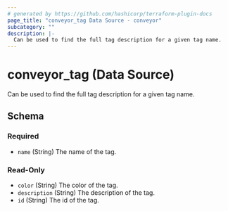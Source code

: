```yaml
---
# generated by https://github.com/hashicorp/terraform-plugin-docs
page_title: "conveyor_tag Data Source - conveyor"
subcategory: ""
description: |-
  Can be used to find the full tag description for a given tag name.
---
```


# conveyor_tag (Data Source)

Can be used to find the full tag description for a given tag name.



<!-- schema generated by tfplugindocs -->
## Schema

### Required

- `name` (String) The name of the tag.

### Read-Only

- `color` (String) The color of the tag.
- `description` (String) The description of the tag.
- `id` (String) The id of the tag.
